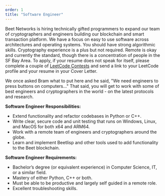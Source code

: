 ```yaml
---
order: 1
title: "Software Engineer"
---
```


Beet Networks is hiring technically gifted programmers to expand our team of cryptographers and engineers building our blockchain and smart transaction platform. We have a focus on easy to use software across architectures and operating systems. You should have strong algorithmic skills. Cryptography experience is a plus but not required. Remote is okay and currently the standard, though there is a concentration of people in the SF Bay Area. To apply, if your resume does not speak for itself, please complete a couple of [LeetCode Contests](https://leetcode.com/contest/) and send a link to your LeetCode profile and your resume in your Cover Letter.

We once asked Bram what to put here and he said, "We need engineers to press buttons on computers..." That said, you will get to work with some of best engineers and cryptographers in the world - on the latest protocols and research.

**Software Engineer Responsibilities:**

- Extend functionality and refactor codebases in Python or C++.
- Write clear, secure code and unit testing that runs on Windows, Linux, and MacOS for both x64 and ARM64.
- Work with a remote team of engineers and cryptographers around the globe.
- Learn and implement Beetlisp and other tools used to add functionality to the Beet blockchain.

**Software Engineer Requirements:**

- Bachelor’s degree (or equivalent experience) in Computer Science, IT, or a similar field.
- Mastery of either Python, C++ or both.
- Must be able to be productive and largely self guided in a remote role.
- Excellent troubleshooting skills.
